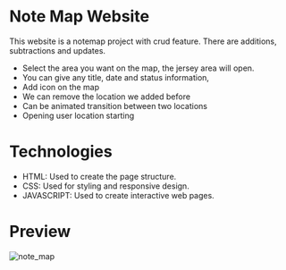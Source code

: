 # Note Map Website
This website is a notemap project with crud feature. There are additions, subtractions and updates. 
* Select the area you want on the map, the jersey area will open.
* You can give any title, date and status information, 
* Add icon on the map
* We can remove the location we added before
* Can be animated transition between two locations
* Opening user location starting

# Technologies
<ul>
	<li>HTML: Used to create the page structure.</li>
	<li>CSS: Used for styling and responsive design.</li>
 	<li>JAVASCRIPT: Used to create interactive web pages.</li>
</ul>


# Preview
![note_map](https://github.com/user-attachments/assets/ed1aa462-14cd-4bbd-8bcc-71a67b5cbaf0)
